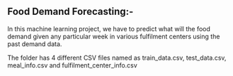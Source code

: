 ## Food Demand Forecasting:-

In this machine learning project, we have to predict what will the food demand given any particular week in various fulfilment centers using the past demand data.

The folder has 4 different CSV files named as train_data.csv, test_data.csv, meal_info.csv and fulfilment_center_info.csv
